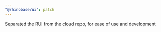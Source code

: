 ```yaml
---
"@rhinobase/ui": patch
---
```


Separated the RUI from the cloud repo, for ease of use and development
